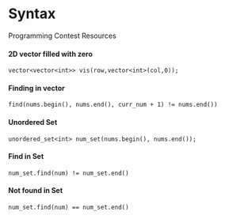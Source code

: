 # Syntax
Programming Contest Resources

#### 2D vector filled with zero

```
vector<vector<int>> vis(row,vector<int>(col,0));

```
#### Finding in vector

```
find(nums.begin(), nums.end(), curr_num + 1) != nums.end())
```

#### Unordered Set
```
unordered_set<int> num_set(nums.begin(), nums.end());
```
#### Find in Set
```
num_set.find(num) != num_set.end()
```

#### Not found in Set
```
num_set.find(num) == num_set.end()
```
